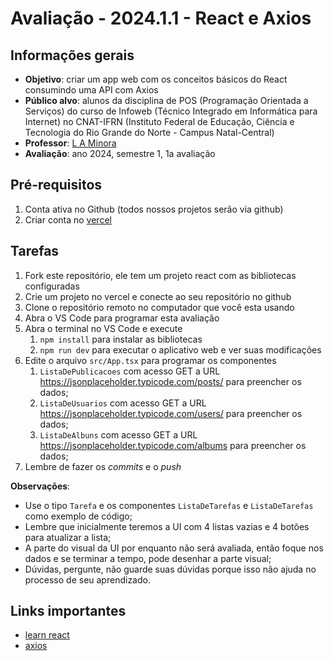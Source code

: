# Avaliação - 2024.1.1 - React e Axios

## Informações gerais
- **Objetivo**: criar um app web com os conceitos básicos do React consumindo uma API com Axios
- **Público alvo**: alunos da disciplina de POS (Programação Orientada a Serviços) do curso de Infoweb (Técnico Integrado em Informática para Internet) no CNAT-IFRN (Instituto Federal de Educação, Ciência e Tecnologia do Rio Grande do Norte - Campus Natal-Central)
- **Professor**: [L A Minora](https://github.com/leonardo-minora/)
- **Avaliação**: ano 2024, semestre 1, 1a avaliação

## Pré-requisitos
1. Conta ativa no Github (todos nossos projetos serão via github)
2. Criar conta no [vercel](vercel.com)

## Tarefas
1. Fork este repositório, ele tem um projeto react com as bibliotecas configuradas
2. Crie um projeto no vercel e conecte ao seu repositório no github
3. Clone o repositório remoto no computador que você esta usando
4. Abra o VS Code para programar esta avaliação
5. Abra o terminal no VS Code e execute
   1. `npm install` para instalar as bibliotecas
   2. `npm run dev` para executar o aplicativo web e ver suas modificações
6. Edite o arquivo `src/App.tsx` para programar os componentes
   1. `ListaDePublicacoes` com acesso GET a URL https://jsonplaceholder.typicode.com/posts/ para preencher os dados;
   2. `ListaDeUsuarios` com acesso GET a URL https://jsonplaceholder.typicode.com/users/ para preencher os dados;
   3. `ListaDeAlbuns` com acesso GET a URL https://jsonplaceholder.typicode.com/albums para preencher os dados;
 7. Lembre de fazer os _commits_ e o _push_

**Observações**:
- Use o tipo `Tarefa` e os componentes `ListaDeTarefas` e `ListaDeTarefas` como exemplo de código;
- Lembre que inicialmente teremos a UI com 4 listas vazias e 4 botões para atualizar a lista;
- A parte do visual da UI por enquanto não será avaliada, então foque nos dados e se terminar a tempo, pode desenhar a parte visual;
- Dúvidas, pergunte, não guarde suas dúvidas porque isso não ajuda no processo de seu aprendizado.

## Links importantes
- [learn react](https://react.dev/learn)
- [axios](https://axios-http.com/docs/intro)
